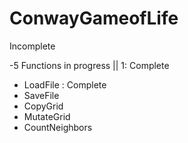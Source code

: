 # ConwayGameofLife

Incomplete

-5 Functions in progress || 1: Complete 
- LoadFile : Complete 
- SaveFile
- CopyGrid
- MutateGrid
- CountNeighbors
